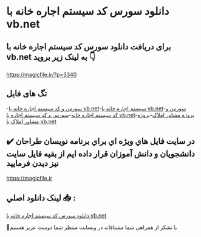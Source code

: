 # دانلود سورس کد سیستم اجاره خانه با vb.net

## برای دریافت دانلود سورس کد سیستم اجاره خانه با vb.net به لینک زیر بروید 👇

https://magicfile.ir/?p=3340

## تگ های فایل

-[سورس و کد سیستم اجاره خانه با vb.net](https://magicfile.ir/product/%d8%b3%d9%88%d8%b1%d8%b3-%d9%88-%da%a9%d8%af%d8%b3%db%8c%d8%b3%d8%aa%d9%85-%d8%a7%d8%ac%d8%a7%d8%b1%d9%87-%d8%ae%d8%a7%d9%86%d9%87-%d8%a8%d8%a7-vbnet/)-[سیستم اجاره خانه با vb.net](https://magicfile.ir/product/%d8%b3%d9%88%d8%b1%d8%b3-%d9%88-%da%a9%d8%af%d8%b3%db%8c%d8%b3%d8%aa%d9%85-%d8%a7%d8%ac%d8%a7%d8%b1%d9%87-%d8%ae%d8%a7%d9%86%d9%87-%d8%a8%d8%a7-vbnet/)-[سورس و کد سیستم اجاره خانه](https://magicfile.ir/product/%d8%b3%d9%88%d8%b1%d8%b3-%d9%88-%da%a9%d8%af%d8%b3%db%8c%d8%b3%d8%aa%d9%85-%d8%a7%d8%ac%d8%a7%d8%b1%d9%87-%d8%ae%d8%a7%d9%86%d9%87-%d8%a8%d8%a7-vbnet/)-[سورس و کد سیستم اجاره با vb.net](https://magicfile.ir/product/%d8%b3%d9%88%d8%b1%d8%b3-%d9%88-%da%a9%d8%af%d8%b3%db%8c%d8%b3%d8%aa%d9%85-%d8%a7%d8%ac%d8%a7%d8%b1%d9%87-%d8%ae%d8%a7%d9%86%d9%87-%d8%a8%d8%a7-vbnet/)-[پروژه مشاور املاک](https://magicfile.ir/product/%d8%b3%d9%88%d8%b1%d8%b3-%d9%88-%da%a9%d8%af%d8%b3%db%8c%d8%b3%d8%aa%d9%85-%d8%a7%d8%ac%d8%a7%d8%b1%d9%87-%d8%ae%d8%a7%d9%86%d9%87-%d8%a8%d8%a7-vbnet/)-[پروژه مشاور املاک با vb.net](https://magicfile.ir/product/%d8%b3%d9%88%d8%b1%d8%b3-%d9%88-%da%a9%d8%af%d8%b3%db%8c%d8%b3%d8%aa%d9%85-%d8%a7%d8%ac%d8%a7%d8%b1%d9%87-%d8%ae%d8%a7%d9%86%d9%87-%d8%a8%d8%a7-vbnet/)

## ✔️ در سايت فايل هاي ويژه اي براي برنامه نويسان طراحان دانشجويان و دانش آموزان قرار داده ايم از بقيه فايل سايت نيز ديدن فرماييد

https://magicfile.ir


## لينک دانلود اصلي 📥 :

[دانلود سورس کد سیستم اجاره خانه با vb.net](https://magicfile.ir/product/%d8%b3%d9%88%d8%b1%d8%b3-%d9%88-%da%a9%d8%af%d8%b3%db%8c%d8%b3%d8%aa%d9%85-%d8%a7%d8%ac%d8%a7%d8%b1%d9%87-%d8%ae%d8%a7%d9%86%d9%87-%d8%a8%d8%a7-vbnet/) 


🙏با تشکر از همراهي شما مشتاقانه در وبسایت منتظر شما دوست عزیز هستیم

